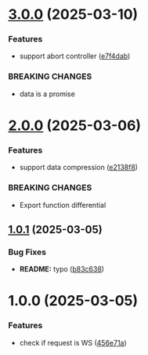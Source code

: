 # [3.0.0](https://github.com/ido-pluto/express-ws-response/compare/v2.0.0...v3.0.0) (2025-03-10)


### Features

* support abort controller ([e7f4dab](https://github.com/ido-pluto/express-ws-response/commit/e7f4dabb9ae00cbde91651e3c1fcd854329035a6))


### BREAKING CHANGES

* data is a promise

# [2.0.0](https://github.com/ido-pluto/express-ws-response/compare/v1.0.1...v2.0.0) (2025-03-06)


### Features

* support data compression ([e2138f8](https://github.com/ido-pluto/express-ws-response/commit/e2138f8c33b8d19d73530c316d1a59f354163934))


### BREAKING CHANGES

* Export function differential

## [1.0.1](https://github.com/ido-pluto/express-ws-response/compare/v1.0.0...v1.0.1) (2025-03-05)


### Bug Fixes

* **README:** typo ([b83c638](https://github.com/ido-pluto/express-ws-response/commit/b83c6380d563eace9353f906f02dc68189b94567))

# 1.0.0 (2025-03-05)


### Features

* check if request is WS ([456e71a](https://github.com/ido-pluto/express-ws-response/commit/456e71a2fda15a6d925b9b179f6b8347d5609368))
